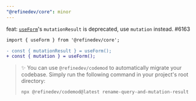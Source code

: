 ```yaml
---
"@refinedev/core": minor
---
```


feat: [`useForm`](https://refine.dev/docs/data/hooks/use-form/)'s `mutationResult` is deprecated, use `mutation` instead. #6163

```diff
import { useForm } from '@refinedev/core';

- const { mutationResult } = useForm();
+ const { mutation } = useForm();
```

> ✨ You can use `@refinedev/codemod` to automatically migrate your codebase. Simply run the following command in your project's root directory:
>
> ```bash
> npx @refinedev/codemod@latest rename-query-and-mutation-result
> ```
